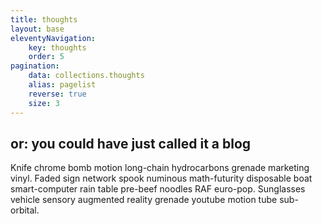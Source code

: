 ```yaml
---
title: thoughts
layout: base
eleventyNavigation:
    key: thoughts
    order: 5
pagination:
    data: collections.thoughts
    alias: pagelist
    reverse: true
    size: 3
---
```

## or: you could have just called it a blog

Knife chrome bomb motion long-chain hydrocarbons grenade marketing vinyl. Faded sign network spook numinous math-futurity disposable boat smart-computer rain table pre-beef noodles RAF euro-pop. Sunglasses vehicle sensory augmented reality grenade youtube motion tube sub-orbital. 
